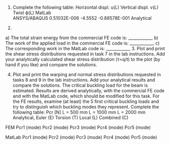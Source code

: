 1. Complete the following table:
                Horizontal displ. u(L)      Vertical displ. v(L)    Twist ϕ(L)
MatLab          
ANSYS/ABAQUS    0.51032E-006                -4.5552                 -0.88578E-001
Analytical

2. 
a) The total strain energy from the commercial FE code is: ____________
b) The work of the applied load in the commercial FE code is: ____________
c) The corresponding work in the MatLab code is: ____________
3. Plot and print the shear stress distributions requested in task 7 in the lab instructions. Add 
your analytically calculated shear stress distribution (τ=q/t) to the plot (by hand if you like) 
and compare the solutions.

4. Plot and print the warping and normal stress distributions requested in tasks 8 and 9 in the 
lab instructions. Add your analytical results and compare the solutions.
The critical buckling load for the beam is estimated. Results are derived analytically, with the 
commercial FE code and with the MatLab code, which should be modified for this task. For 
the FE results, examine (at least) the 5 first critical buckling loads and try to distinguish which 
buckling modes they represent.
Complete the following table:
Pcr [N]                 L = 500 mm      L = 1000 mm     L = 2000 mm
Analytical,
    Euler (E)
    Torsion (T)
    Local (L)
    Combined (C)
 
 FEM
    Pcr1 (mode)
    Pcr2 (mode)
    Pcr3 (mode)
    Pcr4 (mode)
    Pcr5 (mode)

MatLab
    Pcr1 (mode)
    Pcr2 (mode)
    Pcr3 (mode)
    Pcr4 (mode)
    Pcr5 (mode)